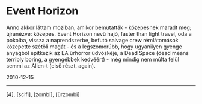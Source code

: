 # Event Horizon

Anno akkor láttam moziban, amikor bemutatták - közepesnek maradt meg; újranézve: közepes. Event Horizon nevű hajó, faster than light travel, oda a pokolba, vissza a naprendszerbe, befutó salvage crew rémlátomások közepette szétöli magát - és a legszomorúbb, hogy ugyanilyen gyenge anyagból építkezik az EA űrhorror üdvöskéje, a Dead Space (dead means terribly boring, a gyengébbek kedvéért) - még mindig nem múlta felül semmi az Alien-t (első részt, again).

2010-12-15 

----

[4], [scifi], [zombi], [űrzombi]
